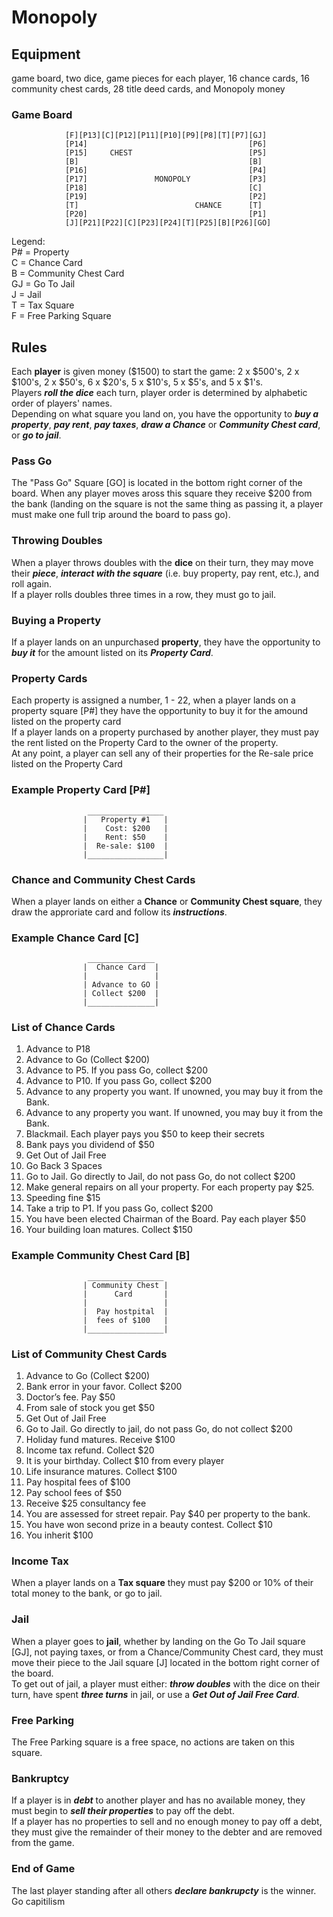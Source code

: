 # Monopoly
## Equipment
game board, two dice, game pieces for each player, 16 chance cards, 16 community chest cards, 28 title deed cards, and Monopoly money
### Game Board
                [F][P13][C][P12][P11][P10][P9][P8][T][P7][GJ]
                [P14]                                    [P6]
                [P15]     CHEST                          [P5]
                [B]                                      [B]
                [P16]                                    [P4]
                [P17]               MONOPOLY             [P3]
                [P18]                                    [C]
                [P19]                                    [P2]
                [T]                          CHANCE      [T]
                [P20]                                    [P1]
                [J][P21][P22][C][P23][P24][T][P25][B][P26][GO]
Legend: <br />
P# = Property <br />
C = Chance Card <br />
B = Community Chest Card <br />
GJ = Go To Jail <br />
J = Jail <br />
T = Tax Square <br />
F = Free Parking Square <br />
## Rules
Each **player** is given money ($1500) to start the game: 2 x $500's, 2 x $100's, 2 x $50's, 6 x $20's, 5 x $10's, 5 x $5's, and 5 x $1's. <br />
Players ***roll the dice*** each turn, player order is determined by alphabetic order of players' names. <br />
Depending on what square you land on, you have the opportunity to ***buy a property***, ***pay rent***, ***pay taxes***, ***draw a Chance*** or ***Community Chest card***, or ***go to jail***. <br />
### Pass Go
The "Pass Go" Square [GO] is located in the bottom right corner of the board. When any player moves aross this square they receive $200 from the bank (landing on the square is not the same thing as passing it, a player must make one full trip around the board to pass go).
### Throwing Doubles
When a player throws doubles with the **dice** on their turn, they may move their ***piece***, ***interact with the square*** (i.e. buy property, pay rent, etc.), and roll again. <br />
If a player rolls doubles three times in a row, they must go to jail.
### Buying a Property
If a player lands on an unpurchased **property**, they have the opportunity to ***buy it*** for the amount listed on its ***Property Card***.<br />
### Property Cards
Each property is assigned a number, 1 - 22, when a player lands on a property square [P#] they have the opportunity to buy it for the amound listed on the property card <br />
If a player lands on a property purchased by another player, they must pay the rent listed on the Property Card to the owner of the property. <br />
At any point, a player can sell any of their properties for the Re-sale price listed on the Property Card <br />

### Example Property Card [P#]
                     _________________
                    |   Property #1   |
                    |    Cost: $200   |
                    |    Rent: $50    |
                    |  Re-sale: $100  |
                    |_________________|

### Chance and Community Chest Cards
When a player lands on either a **Chance** or **Community Chest square**, they draw the approriate card and follow its ***instructions***.
### Example Chance Card [C]
                     _______________
                    |  Chance Card  |
                    |               |
                    | Advance to GO |
                    | Collect $200  |
                    |_______________|
### List of Chance Cards
1. Advance to P18
2. Advance to Go (Collect $200)
3. Advance to P5. If you pass Go, collect $200
4. Advance to P10. If you pass Go, collect $200
5. Advance to any property you want. If unowned, you may buy it from the Bank.
6. Advance to any property you want. If unowned, you may buy it from the Bank.
7. Blackmail. Each player pays you $50 to keep their secrets
8. Bank pays you dividend of $50
9. Get Out of Jail Free
10. Go Back 3 Spaces
11. Go to Jail. Go directly to Jail, do not pass Go, do not collect $200
12. Make general repairs on all your property. For each property pay $25.
13. Speeding fine $15
14. Take a trip to P1. If you pass Go, collect $200
15. You have been elected Chairman of the Board. Pay each player $50
16. Your building loan matures. Collect $150
### Example Community Chest Card [B]
                     _________________
                    | Community Chest |
                    |      Card       |
                    |                 |
                    |  Pay hostpital  |
                    |  fees of $100   |
                    |_________________|
### List of Community Chest Cards
1. Advance to Go (Collect $200)
2. Bank error in your favor. Collect $200
3. Doctor’s fee. Pay $50
4. From sale of stock you get $50
5. Get Out of Jail Free
6. Go to Jail. Go directly to jail, do not pass Go, do not collect $200
7. Holiday fund matures. Receive $100
8. Income tax refund. Collect $20
9. It is your birthday. Collect $10 from every player
10. Life insurance matures. Collect $100
11. Pay hospital fees of $100
12. Pay school fees of $50
13. Receive $25 consultancy fee
14. You are assessed for street repair. Pay $40 per property to the bank.
15. You have won second prize in a beauty contest. Collect $10
16. You inherit $100
### Income Tax
When a player lands on a **Tax square** they must pay $200 or 10% of their total money to the bank, or go to jail.
### Jail
When a player goes to **jail**, whether by landing on the Go To Jail square [GJ], not paying taxes, or from a Chance/Community Chest card, they must move their piece to the Jail square [J] located in the bottom right corner of the board. <br />
To get out of jail, a player must either: ***throw doubles*** with the dice on their turn, have spent ***three turns*** in jail, or use a ***Get Out of Jail Free Card***. <br />
### Free Parking
The Free Parking square is a free space, no actions are taken on this square.
### Bankruptcy
If a player is in ***debt*** to another player and has no available money, they must begin to ***sell their properties*** to pay off the debt. <br />
If a player has no properties to sell and no enough money to pay off a debt, they must give the remainder of their money to the debter and are removed from the game. <br />
### End of Game
The last player standing after all others ***declare bankrupcty*** is the winner. Go capitilism
